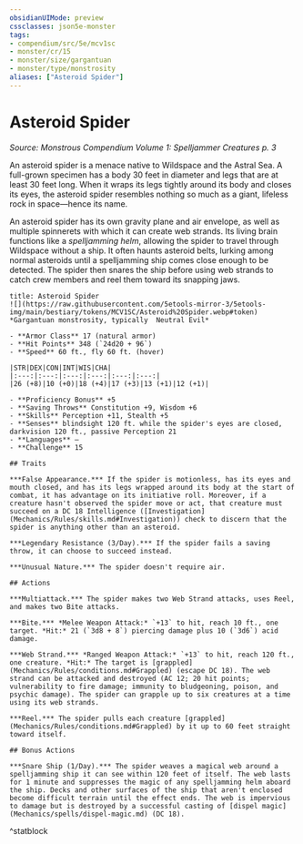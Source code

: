 ```yaml
---
obsidianUIMode: preview
cssclasses: json5e-monster
tags:
- compendium/src/5e/mcv1sc
- monster/cr/15
- monster/size/gargantuan
- monster/type/monstrosity
aliases: ["Asteroid Spider"]
---
```

# Asteroid Spider
*Source: Monstrous Compendium Volume 1: Spelljammer Creatures p. 3*  

An asteroid spider is a menace native to Wildspace and the Astral Sea. A full-grown specimen has a body 30 feet in diameter and legs that are at least 30 feet long. When it wraps its legs tightly around its body and closes its eyes, the asteroid spider resembles nothing so much as a giant, lifeless rock in space—hence its name.

An asteroid spider has its own gravity plane and air envelope, as well as multiple spinnerets with which it can create web strands. Its living brain functions like a *spelljamming helm*, allowing the spider to travel through Wildspace without a ship. It often haunts asteroid belts, lurking among normal asteroids until a spelljamming ship comes close enough to be detected. The spider then snares the ship before using web strands to catch crew members and reel them toward its snapping jaws.

```ad-statblock
title: Asteroid Spider
![](https://raw.githubusercontent.com/5etools-mirror-3/5etools-img/main/bestiary/tokens/MCV1SC/Asteroid%20Spider.webp#token)
*Gargantuan monstrosity, typically  Neutral Evil*

- **Armor Class** 17 (natural armor)
- **Hit Points** 348 (`24d20 + 96`)
- **Speed** 60 ft., fly 60 ft. (hover)

|STR|DEX|CON|INT|WIS|CHA|
|:---:|:---:|:---:|:---:|:---:|:---:|
|26 (+8)|10 (+0)|18 (+4)|17 (+3)|13 (+1)|12 (+1)|

- **Proficiency Bonus** +5
- **Saving Throws** Constitution +9, Wisdom +6
- **Skills** Perception +11, Stealth +5
- **Senses** blindsight 120 ft. while the spider's eyes are closed, darkvision 120 ft., passive Perception 21
- **Languages** —
- **Challenge** 15

## Traits

***False Appearance.*** If the spider is motionless, has its eyes and mouth closed, and has its legs wrapped around its body at the start of combat, it has advantage on its initiative roll. Moreover, if a creature hasn't observed the spider move or act, that creature must succeed on a DC 18 Intelligence ([Investigation](Mechanics/Rules/skills.md#Investigation)) check to discern that the spider is anything other than an asteroid.

***Legendary Resistance (3/Day).*** If the spider fails a saving throw, it can choose to succeed instead.

***Unusual Nature.*** The spider doesn't require air.

## Actions

***Multiattack.*** The spider makes two Web Strand attacks, uses Reel, and makes two Bite attacks.

***Bite.*** *Melee Weapon Attack:* `+13` to hit, reach 10 ft., one target. *Hit:* 21 (`3d8 + 8`) piercing damage plus 10 (`3d6`) acid damage.

***Web Strand.*** *Ranged Weapon Attack:* `+13` to hit, reach 120 ft., one creature. *Hit:* The target is [grappled](Mechanics/Rules/conditions.md#Grappled) (escape DC 18). The web strand can be attacked and destroyed (AC 12; 20 hit points; vulnerability to fire damage; immunity to bludgeoning, poison, and psychic damage). The spider can grapple up to six creatures at a time using its web strands.

***Reel.*** The spider pulls each creature [grappled](Mechanics/Rules/conditions.md#Grappled) by it up to 60 feet straight toward itself.

## Bonus Actions

***Snare Ship (1/Day).*** The spider weaves a magical web around a spelljamming ship it can see within 120 feet of itself. The web lasts for 1 minute and suppresses the magic of any spelljamming helm aboard the ship. Decks and other surfaces of the ship that aren't enclosed become difficult terrain until the effect ends. The web is impervious to damage but is destroyed by a successful casting of [dispel magic](Mechanics/spells/dispel-magic.md) (DC 18).
```
^statblock